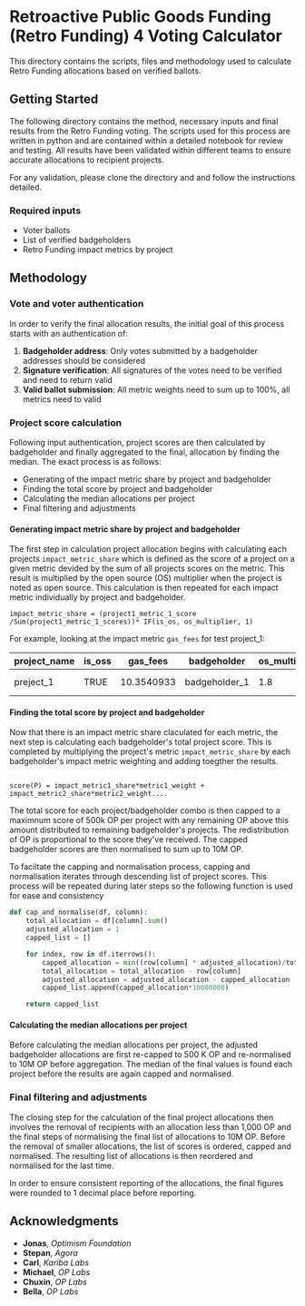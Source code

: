 # Retroactive Public Goods Funding (Retro Funding) 4 Voting Calculator

This directory contains the scripts, files and methodology used to calculate Retro Funding allocations based on verified ballots. 

## Getting Started
 
The following directory contains the method, necessary inputs and final results from the Retro Funding voting. The scripts used for this process are written in python and are contained within a detailed notebook for review and testing. All results have been validated within different teams to ensure accurate allocations to recipient projects.

For any validation, please clone the directory and and follow the instructions detailed.

### Required inputs 

- Voter ballots
- List of verified badgeholders
- Retro Funding impact metrics by project

## Methodology

### Vote and voter authentication

In order to verify the final allocation results, the initial goal of this process starts with an authentication of:

1.  **Badgeholder address**: Only votes submitted by a badgeholder addresses should be considered
2.  **Signature verification**: All signatures of the votes need to be verified and need to return valid
3.  **Valid ballot submission**: All metric weights need to sum up to 100%, all metrics need to valid

### Project score calculation

Following input authentication, project scores are then calculated by badgeholder and finally aggregated to the final, allocation by finding the median. The exact process is as follows:
- Generating of the impact metric share by project and badgeholder
- Finding the total score by project and badgeholder
- Calculating the median allocations per project
- Final filtering and adjustments 

#### Generating impact metric share by project and badgeholder

The first step in calculation project allocation begins with calculating each projects `impact_metric_share` which is defined as the score of a project on a given metric devided by the sum of all projects scores on the metric. This result is multiplied by the open source (OS) multiplier when the project is noted as open source. This calculation is then repeated for each impact metric individually by project and badgeholder.

```
impact_metric_share = (project1_metric_1_score /Sum(project1_metric_1_scores))* IF(is_os, os_multiplier, 1)

```

For example, looking at the impact metric `gas_fees` for test project_1:

| project_name | is_oss | gas_fees | badgeholder |os_multiplier | weighted_metric | impact_metric_share |
|--|--|--|--|--|--|--|
| preject_1 | TRUE |10.3540933 | badgeholder_1 | 1.8 | = gas_fees *IF(EQ(is_oss,TRUE),1.8,1) | = weighted_metric /sum(project_1_weighted_metric)|


#### Finding the total score by project and badgeholder

Now that there is an impact metric share claculated for each metric, the next step is calculating each badgeholder's total project score. This is completed by multiplying the project's metric `impact_metric_share` by each badgeholder's impact metric weighting and adding toegther the results.

```

score(P) = impact_metric1_share*metric1_weight + impact_metric2_share*metric2_weight....

```  

The total score for each project/badgeholder combo is then capped to a maximnum score of 500k OP per project with any remaining OP above this amount distributed to remaining badgeholder's projects. The redistribution of OP is proportional to the score they've received. The capped badgeholder scores are then normalised to sum up to 10M OP. 

To faciltate the capping and normalisation process, capping and normalisation iterates through descending list of project scores. This process will be repeated during later steps so the following function is used for ease and consistency

```python
def cap_and_normalise(df, column):
	total_allocation = df[column].sum()
	adjusted_allocation = 1
	capped_list = []

	for index, row in df.iterrows():
		capped_allocation = min((row[column] * adjusted_allocation)/total_allocation,  0.05)
		total_allocation = total_allocation - row[column]
		adjusted_allocation = adjusted_allocation - capped_allocation
		capped_list.append(capped_allocation*10000000)

	return capped_list
```

#### Calculating the median allocations per project

Before calculating the median allocations per project, the adjusted badgeholder allocations are first re-capped to 500 K OP and re-normalised to 10M OP before aggregation. The median of the final values is found each project before the results are again capped and normalised.


### Final filtering and adjustments 

The closing step for the calculation of the final project allocations then involves the removal of recipients with an allocation less than 1,000 OP and the final steps of normalising the final list of allocations to 10M OP. Before the removal of smaller allocations, the list of scores is ordered, capped and normalised. The resulting list of allocations is then reordered and normalised for the last time.

In order to ensure consistent reporting of the allocations, the final figures were rounded to 1 decimal place before reporting.


## Acknowledgments

* **Jonas**, _Optimism Foundation_
* **Stepan**, _Agora_
* **Carl**, _Kariba Labs_
* **Michael**, _OP Labs_
* **Chuxin**, _OP Labs_
* **Bella**, _OP Labs_
